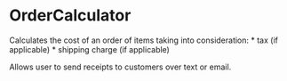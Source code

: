 # OrderCalculator

Calculates the cost of an order of items taking into consideration:
		* tax (if applicable)
		* shipping charge (if applicable)

Allows user to send receipts to customers over text or email.